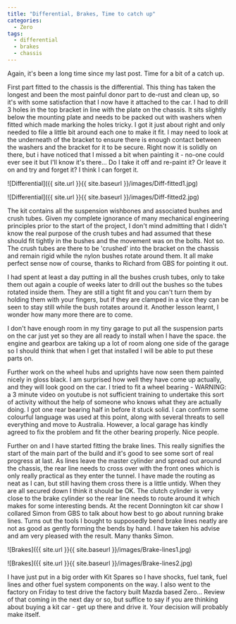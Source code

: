 ```yaml
---
title: "Differential, Brakes, Time to catch up"
categories:
  - Zero
tags:
  - differential
  - brakes
  - chassis
---
```


Again, it's been a long time since my last post. Time for a bit of a catch up.

First part fitted to the chassis is the differential. This thing has taken the longest and been the most painful donor part to de-rust and clean up, so it's with some satisfaction that I now have it attached to the car. I had to drill 3 holes in the top bracket in line with the plate on the chassis. It sits slightly below the mounting plate and needs to be packed out with washers when fitted which made marking the holes tricky. I got it just about right and only needed to file a little bit around each one to make it fit. I may need to look at the underneath of the bracket to ensure there is enough contact between the washers and the bracket for it to be secure. Right now it is solidly on there, but i have noticed that I missed a bit when painting it - no-one could ever see it but I'll know it's there... Do I take it off and re-paint it? Or leave it on and try and forget it? I think I can forget it.

![Differential]({{ site.url }}{{ site.baseurl }}/images/Diff-fitted1.jpg)

![Differential]({{ site.url }}{{ site.baseurl }}/images/Diff-fitted2.jpg)

The kit contains all the suspension wishbones and associated bushes and crush tubes. Given my complete ignorance of many mechanical engineering principles prior to the start of the project, I don't mind admitting that I didn't know the real purpose of the crush tubes and had assumed that these should fit tightly in the bushes and the movement was on the bolts. Not so. The crush tubes are there to be 'crushed' into the bracket on the chassis and remain rigid while the nylon bushes rotate around them. It all make perfect sense now of course, thanks to Richard from GBS for pointing it out.

I had spent at least a day putting in all the bushes crush tubes, only to take them out again a couple of weeks later to drill out the bushes so the tubes rotated inside them. They are still a tight fit and you can't turn them by holding them with your fingers, but if they are clamped in a vice they can be seen to stay still while the bush rotates around it. Another lesson learnt, I wonder how many more there are to come.

I don't have enough room in my tiny garage to put all the suspension parts on the car just yet so they are all ready to install when I have the space. the engine and gearbox are taking up a lot of room along one side of the garage so I should think that when I get that installed I will be able to put these parts on.

Further work on the wheel hubs and uprights have now seen them painted nicely in gloss black. I am surprised how well they have come up actually, and they will look good on the car. I tried to fit a wheel bearing - WARNING: a 3 minute video on youtube is not sufficient training to undertake this sort of activity without the help of someone who knows what they are actually doing. I got one rear bearing half in before it stuck solid. I can confirm some colourful language was used at this point, along with several threats to sell everything and move to Australia. However, a local garage has kindly agreed to fix the problem and fit the other bearing properly. Nice people.

Further on and I have started fitting the brake lines. This really signifies the start of the main part of the build and it's good to see some sort of real progress at last. As lines leave the master cylinder and spread out around the chassis, the rear line needs to cross over with the front ones which is only really practical as they enter the tunnel. I have made the routing as neat as I can, but still having them cross there is a little untidy. When they are all secured down I think it should be OK. The clutch cylinder is very close to the brake cylinder so the rear line needs to route around it which makes for some interesting bends. At the recent Donnington kit car show I collared Simon from GBS to talk about how best to go about running brake lines. Turns out the tools I bought to supposedly bend brake lines neatly are not as good as gently forming the bends by hand. I have taken his advise and am very pleased with the result. Many thanks Simon.

![Brakes]({{ site.url }}{{ site.baseurl }}/images/Brake-lines1.jpg)

![Brakes]({{ site.url }}{{ site.baseurl }}/images/Brake-lines2.jpg)

I have just put in a big order with Kit Spares so I have shocks, fuel tank, fuel lines and other fuel system components on the way. I also went to the factory on Friday to test drive the factory built Mazda based Zero... Review of that coming in the next day or so, but suffice to say if you are thinking about buying a kit car - get up there and drive it. Your decision will probably make itself.
